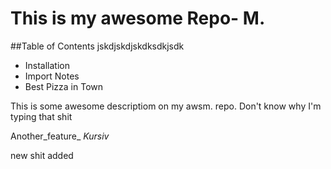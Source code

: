 This is my awesome Repo- M.
===========================

##Table of Contents
jskdjskdjskdksdkjsdk
- Installation
- Import Notes
- Best Pizza in Town

This is some awesome descriptiom on my awsm. repo. Don't know why I'm typing that shit

Another_feature_
*Kursiv*


new shit added
